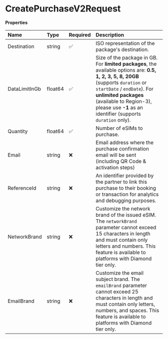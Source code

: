 # CreatePurchaseV2Request

**Properties**

| Name          | Type    | Required | Description                                                                                                                                                                                                                                                                       |
| :------------ | :------ | :------- | :-------------------------------------------------------------------------------------------------------------------------------------------------------------------------------------------------------------------------------------------------------------------------------- |
| Destination   | string  | ✅       | ISO representation of the package's destination.                                                                                                                                                                                                                                  |
| DataLimitInGb | float64 | ✅       | Size of the package in GB. For **limited packages**, the available options are: **0.5, 1, 2, 3, 5, 8, 20GB** (supports `duration` or `startDate` / `endDate`). For **unlimited packages** (available to Region-3), please use **-1** as an identifier (supports `duration` only). |
| Quantity      | float64 | ✅       | Number of eSIMs to purchase.                                                                                                                                                                                                                                                      |
| Email         | string  | ❌       | Email address where the purchase confirmation email will be sent (including QR Code & activation steps)                                                                                                                                                                           |
| ReferenceId   | string  | ❌       | An identifier provided by the partner to link this purchase to their booking or transaction for analytics and debugging purposes.                                                                                                                                                 |
| NetworkBrand  | string  | ❌       | Customize the network brand of the issued eSIM. The `networkBrand` parameter cannot exceed 15 characters in length and must contain only letters and numbers. This feature is available to platforms with Diamond tier only.                                                      |
| EmailBrand    | string  | ❌       | Customize the email subject brand. The `emailBrand` parameter cannot exceed 25 characters in length and must contain only letters, numbers, and spaces. This feature is available to platforms with Diamond tier only.                                                            |
